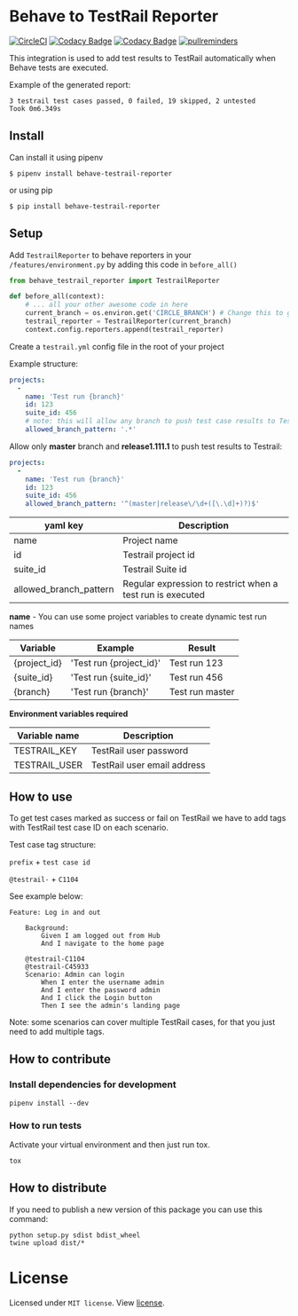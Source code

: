 # Behave to TestRail Reporter


[![CircleCI](https://circleci.com/gh/Virtualstock/behave-testrail-reporter.svg?style=svg)](https://circleci.com/gh/Virtualstock/behave-testrail-reporter)
[![Codacy Badge](https://api.codacy.com/project/badge/Grade/7823c0c33c6a4e12917113bfdc8a135b)](https://www.codacy.com/app/Virtualstock/behave-testrail-reporter?utm_source=github.com&amp;utm_medium=referral&amp;utm_content=Virtualstock/behave-testrail-reporter&amp;utm_campaign=Badge_Grade)
[![Codacy Badge](https://api.codacy.com/project/badge/Coverage/7823c0c33c6a4e12917113bfdc8a135b)](https://www.codacy.com/app/Virtualstock/behave-testrail-reporter?utm_source=github.com&utm_medium=referral&utm_content=Virtualstock/behave-testrail-reporter&utm_campaign=Badge_Coverage)
[![pullreminders](https://pullreminders.com/badge.svg)](https://pullreminders.com?ref=badge)

This integration is used to add test results to TestRail automatically when Behave tests are executed.


Example of the generated report:

```
3 testrail test cases passed, 0 failed, 19 skipped, 2 untested
Took 0m6.349s
```

## Install

Can install it using pipenv

```
$ pipenv install behave-testrail-reporter
```

or using pip

```
$ pip install behave-testrail-reporter
```

## Setup

Add `TestrailReporter` to behave reporters in your `/features/environment.py` by adding this code in `before_all()`

```python
from behave_testrail_reporter import TestrailReporter

def before_all(context):
    # ... all your other awesome code in here
    current_branch = os.environ.get('CIRCLE_BRANCH') # Change this to get the current build branch of your CI system
    testrail_reporter = TestrailReporter(current_branch)
    context.config.reporters.append(testrail_reporter)
```


Create a `testrail.yml` config file in the root of your project


Example structure:


```yaml
projects:
  -
    name: 'Test run {branch}'
    id: 123
    suite_id: 456
    # note: this will allow any branch to push test case results to Testrail.
    allowed_branch_pattern: '.*'
```

Allow only **master** branch and **release1.111.1** to push test results to Testrail:
```yaml
projects:
  -
    name: 'Test run {branch}'
    id: 123
    suite_id: 456
    allowed_branch_pattern: '^(master|release\/\d+([\.\d]+)?)$'
```

| yaml key               | Description                                                |
| ---------------------- | ---------------------------------------------------------- |
| name                   | Project name                                               |  
| id                     | Testrail project id                                        |  
| suite_id               | Testrail Suite id                                          |  
| allowed_branch_pattern | Regular expression to restrict when a test run is executed |  

**name** - You can use some project variables to create dynamic test run names

| Variable     | Example                 | Result          |
| ------------ | ----------------------- | --------------- |
| {project_id} | 'Test run {project_id}' | Test run 123    |
| {suite_id}   | 'Test run {suite_id}'   | Test run 456    |
| {branch}     | 'Test run {branch}'     | Test run master |


**Environment variables required**

| Variable name       | Description                 |
| ------------------- | --------------------------- |
| TESTRAIL_KEY        | TestRail user password      |
| TESTRAIL_USER       | TestRail user email address |



## How to use

To get test cases marked as success or fail on TestRail we have to add tags with TestRail test case ID
on each scenario.

Test case tag structure:

`prefix` + `test case id`

`@testrail-` + `C1104`

See example below:

```gherkin
Feature: Log in and out

    Background:
        Given I am logged out from Hub
        And I navigate to the home page

    @testrail-C1104
    @testrail-C45933
    Scenario: Admin can login
        When I enter the username admin
        And I enter the password admin
        And I click the Login button
        Then I see the admin's landing page
```

Note: some scenarios can cover multiple TestRail cases, for that you just need to add multiple tags.

## How to contribute

### Install dependencies for development

```
pipenv install --dev
```

### How to run tests

Activate your virtual environment and then just run tox.
```
tox
```

## How to distribute

If you need to publish a new version of this package you can use this command:

```
python setup.py sdist bdist_wheel
twine upload dist/*
```


# License
Licensed under `MIT license`. View [license](LICENSE).
